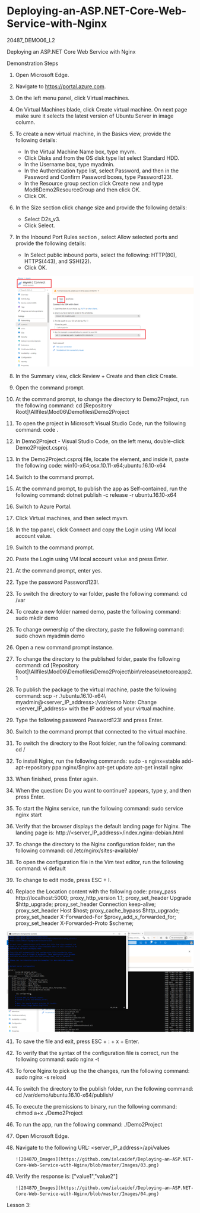 # Deploying-an-ASP.NET-Core-Web-Service-with-Nginx
20487_DEMO06_L2


Deploying an ASP.NET Core Web Service with Nginx

Demonstration Steps

1. Open Microsoft Edge.
2. Navigate to https://portal.azure.com.
3. On the left menu panel, click Virtual machines.
4. On Virtual Machines blade, click Create virtual machine. On next page make sure it selects the latest version of Ubuntu Server in image column.
5. To create a new virtual machine, in the Basics view, provide the following details:
   - In the Virtual Machine Name box, type myvm.
   - Click Disks and from the OS disk type list select Standard HDD.
   - In the Username box, type myadmin.
   - In the Authentication type list, select Password, and then  in the Password and Confirm Password boxes, type Password123!.
   - In the Resource group section click Create new and type Mod6Demo2ResourceGroup and then click OK.
   - Click OK.
6. In the Size section click change size and provide the following details:
   - Select D2s_v3.
   - Click Select.
7. In the Inbound Port Rules section , select Allow selected ports and provide the following details:
   - In Select public inbound ports, select the following: HTTP(80), HTTPS(443), and SSH(22).
   - Click OK.
   
   ![20487D_Images](https://github.com/ialcaidef/Deploying-an-ASP.NET-Core-Web-Service-with-Nginx/blob/master/Images/01.png)
   
8. In the Summary view, click Review + Create and then click Create.
9. Open the command prompt.
10. At the command prompt, to change the directory to Demo2Project, run the following command:
        cd [Repository Root]\Allfiles\Mod06\Demofiles\Demo2Project
11. To open the project in Microsoft Visual Studio Code, run the following command:
        code .
12. In Demo2Project - Visual Studio Code, on the left menu, double-click Demo2Project.csproj.
13. In the Demo2Project.csproj file, locate the <PropertyGroup> element, and inside it, paste the following code:
        <RuntimeIdentifiers>win10-x64;osx.10.11-x64;ubuntu.16.10-x64</RuntimeIdentifiers>
14. Switch to the command prompt.
15. At the command prompt, to publish the app as Self-contained, run the following command:
        dotnet publish -c release -r ubuntu.16.10-x64
16. Switch to Azure Portal.
17. Click Virtual machines, and then select myvm.
18. In the top panel, click Connect and copy the Login using VM local account value.
19. Switch to the command prompt.
20. Paste the Login using VM local account value and press Enter.
21. At the command prompt, enter yes.
22. Type the password Password123!.
23. To switch the directory to var folder, paste the following command:
        cd /var
24. To create a new folder named demo, paste the following command:
        sudo mkdir demo
25. To change ownership of the directory, paste the following command:
        sudo chown myadmin demo
26. Open a new command prompt instance.
27. To change the directory to the published folder, paste the following command:
        cd [Repository Root]\Allfiles\Mod06\Demofiles\Demo2Project\bin\release\netcoreapp2.1
28. To publish the package to the virtual machine, paste the following command:
        scp -r .\ubuntu.16.10-x64\ myadmin@<server_IP_address>:/var/demo
    Note: Change <server_IP_address> with the IP address of your virtual machine.
29. Type the following password Password123! and press Enter.
30. Switch to the command prompt that connected to the virtual machine.
31. To switch the directory to the Root folder, run the following command:
        cd /
32. To install Nginx, run the following commands:
        sudo -s
        nginx=stable
        add-apt-repository ppa:nginx/$nginx
        apt-get update
        apt-get install nginx
33. When finished, press Enter again.
34. When the question: Do you want to continue? appears, type y, and then press Enter.
35. To start the Nginx service, run the following command:
        sudo service nginx start
36. Verify that the browser displays the default landing page for Nginx. The landing page is:
        http://<server_IP_address>/index.nginx-debian.html
37. To change the directory to the Nginx configuration folder, run the following command:
        cd /etc/nginx/sites-available/
38. To open the configuration file in the Vim text editor, run the following command:
        vi default
39. To change to edit mode, press ESC + I.
40. Replace the Location content with the following code:
            proxy_pass         http://localhost:5000;
            proxy_http_version 1.1;
            proxy_set_header   Upgrade $http_upgrade;
            proxy_set_header   Connection keep-alive;
            proxy_set_header   Host $host;
            proxy_cache_bypass $http_upgrade;
            proxy_set_header   X-Forwarded-For $proxy_add_x_forwarded_for;
            proxy_set_header   X-Forwarded-Proto $scheme;

![20487D_Images](https://github.com/ialcaidef/Deploying-an-ASP.NET-Core-Web-Service-with-Nginx/blob/master/Images/02.png)
   
41. To save the file and exit, press ESC + : + x + Enter.
42. To verify that the syntax of the configuration file is correct, run the following command:
        sudo nginx -t
43. To force Nginx to pick up the the changes, run the following command:
        sudo nginx -s reload
44. To switch the directory to the publish folder, run the following command:
        cd /var/demo/ubuntu.16.10-x64/publish/
45. To execute the premissions to binary, run the following command:
        chmod a+x ./Demo2Project
46. To run the app, run the following command:
        ./Demo2Project
47. Open Microsoft Edge.
48. Navigate to the following URL:
        <server_IP_address>/api/values
        
        ![20487D_Images](https://github.com/ialcaidef/Deploying-an-ASP.NET-Core-Web-Service-with-Nginx/blob/master/Images/03.png)
        
49. Verify the response is:
        ["value1","value2"]
        
        ![20487D_Images](https://github.com/ialcaidef/Deploying-an-ASP.NET-Core-Web-Service-with-Nginx/blob/master/Images/04.png)

Lesson 3: 
